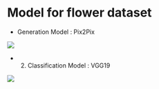 # Model for flower dataset
- Generation Model : Pix2Pix  
<img src = "https://camo.githubusercontent.com/d92c4c2087ef62e65fdde56e549bc71b926cd5261faff93b4d6559f560eaf6e0/68747470733a2f2f70617065722d6174746163686d656e74732e64726f70626f782e636f6d2f735f383444394438343946373836454338334232364246324130463734463043333332333036383245384241314434314144384333463344373730443233323336415f313536363137353734313537395f646c6861636b732d7065726365707475616c2d616476657273617269616c2d6e6574776f726b732d666f722d696d616765746f696d6167652d7472616e73666f726d6174696f6e2d372d3633382e6a7067">

- 2. Classification Model : VGG19
<img src = "https://raw.githubusercontent.com/mamaj/cnn-featurevis-ece421/master/figs/vgg19_2.png">
